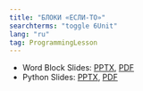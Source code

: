```yaml
---
title: "БЛОКИ «ЕСЛИ-ТО»"
searchterms: "toggle 6Unit"
lang: "ru"
tag: ProgrammingLesson
---
```

 <ul>
 <li class="ng-binding">Word Block Slides:
 <a href="ProgrammingLessons/IfThenBlocksRU.pptx">PPTX</a>,
 <a href="ProgrammingLessons/IfThenBlocksRU.pdf">PDF</a>
 </li>
 <li class="ng-binding">Python Slides:
 <a href="ProgrammingLessons/IfThenBlocksPyRU.pptx">PPTX</a>,
 <a href="ProgrammingLessons/IfThenBlocksPyRU.pdf">PDF</a>
 </li>
 </ul>
